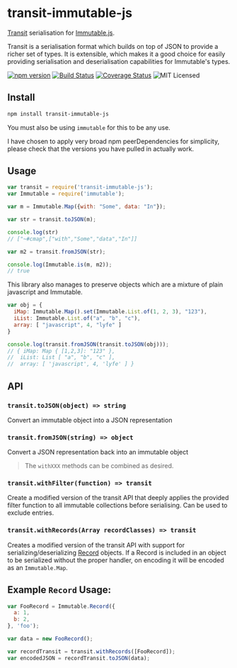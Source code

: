 # transit-immutable-js

[Transit](https://github.com/cognitect/transit-js) serialisation for [Immutable.js](https://facebook.github.io/immutable-js/).

Transit is a serialisation format which builds on top of JSON to provide a richer set of types. It is extensible, which makes it a good choice for easily providing serialisation and deserialisation capabilities for Immutable's types. 

[![npm version](https://img.shields.io/npm/v/transit-immutable-js.svg)](https://www.npmjs.com/package/transit-immutable-js) [![Build Status](https://img.shields.io/travis/glenjamin/transit-immutable-js/master.svg)](https://travis-ci.org/glenjamin/transit-immutable-js) [![Coverage Status](https://coveralls.io/repos/glenjamin/transit-immutable-js/badge.svg?branch=master)](https://coveralls.io/r/glenjamin/transit-immutable-js?branch=master) ![MIT Licensed](https://img.shields.io/npm/l/transit-immutable-js.svg)

## Install

```sh
npm install transit-immutable-js
```

You must also be using `immutable` for this to be any use.

I have chosen to apply very broad npm peerDependencies for simplicity, please check that the versions you have pulled in actually work.

## Usage

```js
var transit = require('transit-immutable-js');
var Immutable = require('immutable');

var m = Immutable.Map({with: "Some", data: "In"});

var str = transit.toJSON(m);

console.log(str)
// ["~#cmap",["with","Some","data","In"]]

var m2 = transit.fromJSON(str);

console.log(Immutable.is(m, m2));
// true
```

This library also manages to preserve objects which are a mixture of plain javascript and Immutable.

```js
var obj = {
  iMap: Immutable.Map().set(Immutable.List.of(1, 2, 3), "123"),
  iList: Immutable.List.of("a", "b", "c"),
  array: [ "javascript", 4, "lyfe" ]
}

console.log(transit.fromJSON(transit.toJSON(obj)));
// { iMap: Map { [1,2,3]: "123" },
//  iList: List [ "a", "b", "c" ],
//  array: [ 'javascript', 4, 'lyfe' ] }
```

## API

### `transit.toJSON(object) => string`

Convert an immutable object into a JSON representation

### `transit.fromJSON(string) => object`

Convert a JSON representation back into an immutable object

> The `withXXX` methods can be combined as desired.

### `transit.withFilter(function) => transit`

Create a modified version of the transit API that deeply applies the provided filter function to all immutable collections before serialising. Can be used to exclude entries.

### `transit.withRecords(Array recordClasses) => transit`

Creates a modified version of the transit API with support for serializing/deserializing [Record](https://facebook.github.io/immutable-js/docs/#/) objects. If a Record is included in an object to be serialized without the proper handler, on encoding it will be encoded as an `Immutable.Map`.

## Example `Record` Usage:

```js
var FooRecord = Immutable.Record({
  a: 1,
  b: 2,
}, 'foo');

var data = new FooRecord();

var recordTransit = transit.withRecords([FooRecord]);
var encodedJSON = recordTransit.toJSON(data);
```
